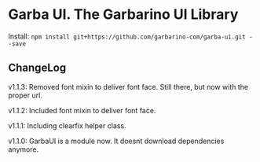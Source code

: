 # Garba UI. The Garbarino UI Library

Install:
`npm install git+https://github.com/garbarino-com/garba-ui.git --save`

## ChangeLog

v1.1.3: Removed font mixin to deliver font face. Still there, but now with the proper url.

v1.1.2: Included font mixin to deliver font face.

v1.1.1: Including clearfix helper class.

v1.1.0: GarbaUI is a module now. It doesnt download dependencies anymore.
